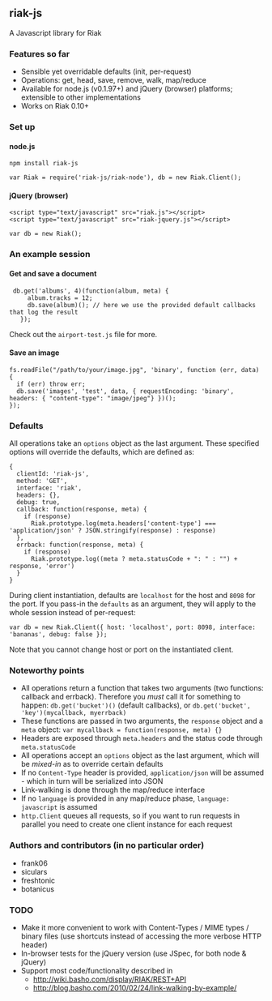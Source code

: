 ## riak-js

A Javascript library for Riak

### Features so far

 - Sensible yet overridable defaults (init, per-request)
 - Operations: get, head, save, remove, walk, map/reduce
 - Available for node.js (v0.1.97+) and jQuery (browser) platforms; extensible to other implementations
 - Works on Riak 0.10+

### Set up

#### node.js

    npm install riak-js
    
    var Riak = require('riak-js/riak-node'), db = new Riak.Client();

#### jQuery (browser)

    <script type="text/javascript" src="riak.js"></script>
    <script type="text/javascript" src="riak-jquery.js"></script>

    var db = new Riak();

### An example session

#### Get and save a document

     db.get('albums', 4)(function(album, meta) {
         album.tracks = 12;
         db.save(album)(); // here we use the provided default callbacks that log the result
       });

Check out the `airport-test.js` file for more.

#### Save an image

    fs.readFile("/path/to/your/image.jpg", 'binary', function (err, data) {
      if (err) throw err;
      db.save('images', 'test', data, { requestEncoding: 'binary', headers: { "content-type": "image/jpeg"} })();
    });


### Defaults

All operations take an `options` object as the last argument. These specified options will override the defaults, which are defined as:

    {
      clientId: 'riak-js', 
      method: 'GET',
      interface: 'riak',
      headers: {},
      debug: true,
      callback: function(response, meta) {
        if (response)
          Riak.prototype.log(meta.headers['content-type'] === 'application/json' ? JSON.stringify(response) : response)
      },
      errback: function(response, meta) {
        if (response)
          Riak.prototype.log((meta ? meta.statusCode + ": " : "") + response, 'error')
      }
    }

During client instantiation, defaults are `localhost` for the host and `8098` for the port. If you pass-in the `defaults` as an argument, they will apply to the whole session instead of per-request:

    var db = new Riak.Client({ host: 'localhost', port: 8098, interface: 'bananas', debug: false });

Note that you cannot change host or port on the instantiated client.

### Noteworthy points

 - All operations return a function that takes two arguments (two functions: callback and errback). Therefore you *must* call it for something to happen: `db.get('bucket')()` (default callbacks), or `db.get('bucket', 'key')(mycallback, myerrback)`
 - These functions are passed in two arguments, the `response` object and a `meta` object: `var mycallback = function(response, meta) {}`
 - Headers are exposed through `meta.headers` and the status code through `meta.statusCode`
 - All operations accept an `options` object as the last argument, which will be *mixed-in* as to override certain defaults
 - If no `Content-Type` header is provided, `application/json` will be assumed - which in turn will be serialized into JSON
 - Link-walking is done through the map/reduce interface
 - If no `language` is provided in any map/reduce phase, `language: javascript` is assumed
 - `http.Client` queues all requests, so if you want to run requests in parallel you need to create one client instance for each request
 
### Authors and contributors (in no particular order)

   - frank06
   - siculars
   - freshtonic
   - botanicus

### TODO

 - Make it more convenient to work with Content-Types / MIME types / binary files (use shortcuts instead of accessing the more verbose HTTP header)
 - In-browser tests for the jQuery version (use JSpec, for both node & jQuery)
 - Support most code/functionality described in
   - http://wiki.basho.com/display/RIAK/REST+API
   - http://blog.basho.com/2010/02/24/link-walking-by-example/